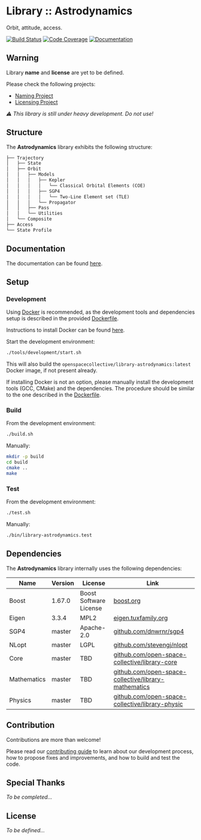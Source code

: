 Library :: Astrodynamics
========================

Orbit, attitude, access.

[![Build Status](https://travis-ci.com/open-space-collective/library-astrodynamics.svg?branch=master)](https://travis-ci.com/open-space-collective/library-astrodynamics)
[![Code Coverage](https://codecov.io/gh/open-space-collective/library-astrodynamics/branch/master/graph/badge.svg)](https://codecov.io/gh/open-space-collective/library-astrodynamics)
[![Documentation](https://img.shields.io/readthedocs/pip/stable.svg)](https://open-space-collective.github.io/library-astrodynamics)

## Warning

Library **name** and **license** are yet to be defined.

Please check the following projects:

- [Naming Project](https://github.com/orgs/open-space-collective/projects/1)
- [Licensing Project](https://github.com/orgs/open-space-collective/projects/2)

*⚠ This library is still under heavy development. Do not use!*

## Structure

The **Astrodynamics** library exhibits the following structure:

```txt
├── Trajectory
│   ├── State
│   ├── Orbit
│   │   ├── Models
│   │   │   ├── Kepler
│   │   │   │   └── Classical Orbital Elements (COE)
│   │   │   ├── SGP4
│   │   │   │   └── Two-Line Element set (TLE)
│   │   │   └── Propagator
│   │   ├── Pass
│   │   └── Utilities
│   └── Composite
├── Access
└── State Profile
```

## Documentation

The documentation can be found [here](https://open-space-collective.github.io/library-astrodynamics).

## Setup

### Development

Using [Docker](https://www.docker.com) is recommended, as the development tools and dependencies setup is described in the provided [Dockerfile](./tools/development/docker/Dockerfile).

Instructions to install Docker can be found [here](https://docs.docker.com/install/).

Start the development environment:

```bash
./tools/development/start.sh
```

This will also build the `openspacecollective/library-astrodynamics:latest` Docker image, if not present already.

If installing Docker is not an option, please manually install the development tools (GCC, CMake) and the dependencies.
The procedure should be similar to the one described in the [Dockerfile](./tools/development/docker/Dockerfile).

### Build

From the development environment:

```bash
./build.sh
```

Manually:

```bash
mkdir -p build
cd build
cmake ..
make
```

### Test

From the development environment:

```bash
./test.sh
```

Manually:

```bash
./bin/library-astrodynamics.test
```

## Dependencies

The **Astrodynamics** library internally uses the following dependencies:

| Name        | Version | License                | Link                                                                                                                 |
|-------------|---------|------------------------|----------------------------------------------------------------------------------------------------------------------|
| Boost       | 1.67.0  | Boost Software License | [boost.org](https://www.boost.org)                                                                                   |
| Eigen       | 3.3.4   | MPL2                   | [eigen.tuxfamily.org](http://eigen.tuxfamily.org/index.php)                                                          |
| SGP4        | master  | Apache-2.0             | [github.com/dnwrnr/sgp4](https://github.com/dnwrnr/sgp4)                                                             |
| NLopt       | master  | LGPL                   | [github.com/stevengj/nlopt](https://github.com/stevengj/nlopt)                                                       |
| Core        | master  | TBD                    | [github.com/open-space-collective/library-core](https://github.com/open-space-collective/library-core)               |
| Mathematics | master  | TBD                    | [github.com/open-space-collective/library-mathematics](https://github.com/open-space-collective/library-mathematics) |
| Physics     | master  | TBD                    | [github.com/open-space-collective/library-physic](https://github.com/open-space-collective/library-physic)           |

## Contribution

Contributions are more than welcome!

Please read our [contributing guide](CONTRIBUTING.md) to learn about our development process, how to propose fixes and improvements, and how to build and test the code.

## Special Thanks

*To be completed...*

## License

*To be defined...*